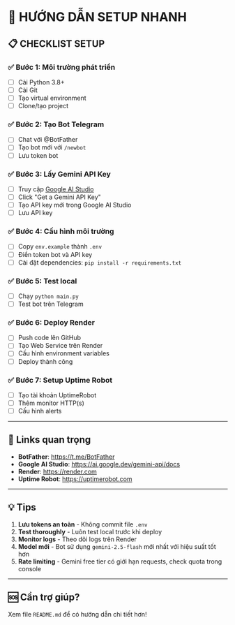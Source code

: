 # 🚀 HƯỚNG DẪN SETUP NHANH

## 📋 CHECKLIST SETUP

### ✅ Bước 1: Môi trường phát triển
- [ ] Cài Python 3.8+
- [ ] Cài Git
- [ ] Tạo virtual environment
- [ ] Clone/tạo project

### ✅ Bước 2: Tạo Bot Telegram  
- [ ] Chat với @BotFather
- [ ] Tạo bot mới với `/newbot`
- [ ] Lưu token bot

### ✅ Bước 3: Lấy Gemini API Key
- [ ] Truy cập [Google AI Studio](https://ai.google.dev/gemini-api/docs)
- [ ] Click "Get a Gemini API Key"
- [ ] Tạo API key mới trong Google AI Studio
- [ ] Lưu API key

### ✅ Bước 4: Cấu hình môi trường
- [ ] Copy `env.example` thành `.env`
- [ ] Điền token bot và API key
- [ ] Cài đặt dependencies: `pip install -r requirements.txt`

### ✅ Bước 5: Test local
- [ ] Chạy `python main.py`
- [ ] Test bot trên Telegram

### ✅ Bước 6: Deploy Render
- [ ] Push code lên GitHub
- [ ] Tạo Web Service trên Render
- [ ] Cấu hình environment variables
- [ ] Deploy thành công

### ✅ Bước 7: Setup Uptime Robot
- [ ] Tạo tài khoản UptimeRobot
- [ ] Thêm monitor HTTP(s)
- [ ] Cấu hình alerts

---

## 🔗 Links quan trọng

- **BotFather**: https://t.me/BotFather
- **Google AI Studio**: https://ai.google.dev/gemini-api/docs
- **Render**: https://render.com
- **Uptime Robot**: https://uptimerobot.com

---

## 💡 Tips

1. **Lưu tokens an toàn** - Không commit file `.env`
2. **Test thoroughly** - Luôn test local trước khi deploy
3. **Monitor logs** - Theo dõi logs trên Render
4. **Model mới** - Bot sử dụng `gemini-2.5-flash` mới nhất với hiệu suất tốt hơn
5. **Rate limiting** - Gemini free tier có giới hạn requests, check quota trong console

---

## 🆘 Cần trợ giúp?

Xem file `README.md` để có hướng dẫn chi tiết hơn! 